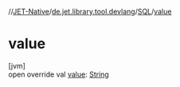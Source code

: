 //[JET-Native](../../../index.md)/[de.jet.library.tool.devlang](../index.md)/[SQL](index.md)/[value](value.md)

# value

[jvm]\
open override val [value](value.md): [String](https://kotlinlang.org/api/latest/jvm/stdlib/kotlin/-string/index.html)
